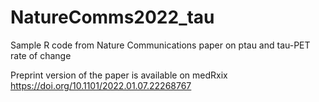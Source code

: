 # NatureComms2022_tau

Sample R code from Nature Communications paper on ptau and tau-PET rate of change

Preprint version of the paper is available on medRxix https://doi.org/10.1101/2022.01.07.22268767
